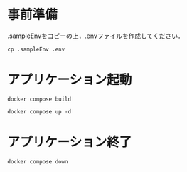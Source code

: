# 事前準備
.sampleEnvをコピーの上，.envファイルを作成してください．
```
cp .sampleEnv .env
```
# アプリケーション起動
```
docker compose build
```
```
docker compose up -d
```
# アプリケーション終了
```
docker compose down
```